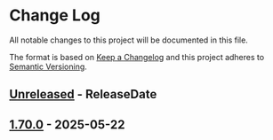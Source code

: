 # Change Log
All notable changes to this project will be documented in this file.

The format is based on [Keep a Changelog](http://keepachangelog.com/)
and this project adheres to [Semantic Versioning](http://semver.org/).

<!-- next-header -->
## [Unreleased] - ReleaseDate

## [1.70.0] - 2025-05-22

<!-- next-url -->
[Unreleased]: https://github.com/polyfill-rs/once_cell_polyfill/compare/v1.70.0...HEAD
[1.70.0]: https://github.com/rust-cli/argfile/compare/7a72bd0e0dcfee16d8a59cb1c89042968e3d01f4...v1.70.0
